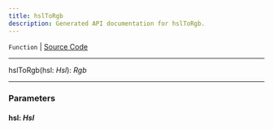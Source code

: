 ```yaml
---
title: hslToRgb
description: Generated API documentation for hslToRgb.
---
```


`Function` | [Source Code](https://github.com/mrCamelCode/jtjs/blob/ddfaeb1a2c9bf793372bb41076f65f452b124091/libs/view/lib/color.util.ts#L75)

---

hslToRgb(hsl: _Hsl_): _Rgb_

---

### Parameters

#### hsl: _Hsl_